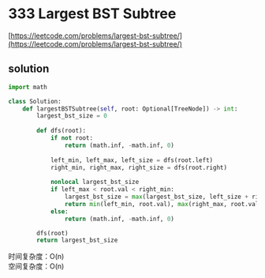 # 333 Largest BST Subtree
[https://leetcode.com/problems/largest-bst-subtree/](https://leetcode.com/problems/largest-bst-subtree/)


## solution

```python
import math

class Solution:
    def largestBSTSubtree(self, root: Optional[TreeNode]) -> int:
        largest_bst_size = 0
        
        def dfs(root):
            if not root:
                return (math.inf, -math.inf, 0)
            
            left_min, left_max, left_size = dfs(root.left)
            right_min, right_max, right_size = dfs(root.right)
            
            nonlocal largest_bst_size
            if left_max < root.val < right_min:
                largest_bst_size = max(largest_bst_size, left_size + right_size + 1)
                return min(left_min, root.val), max(right_max, root.val), left_size + right_size + 1
            else:
                return (math.inf, -math.inf, 0)        

        dfs(root)
        return largest_bst_size
```
时间复杂度：O(n) <br>
空间复杂度：O(n)
